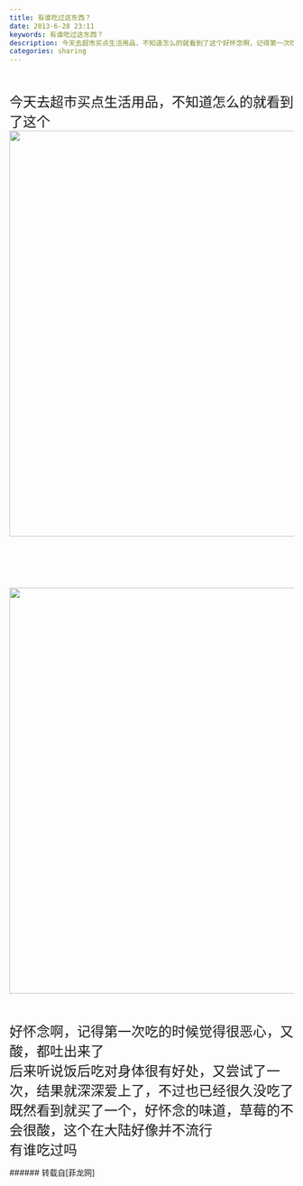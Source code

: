 ```yaml
---
title: 有谁吃过这东西？
date: 2013-6-28 23:11
keywords: 有谁吃过这东西？
description: 今天去超市买点生活用品，不知道怎么的就看到了这个好怀念啊，记得第一次吃的时候觉得很恶心，又酸，都吐出来了后来听说饭后吃对身体很有好处，又尝试了一次，结果就深深爱上了，不过也已经很久没吃了既然看到就买了一个，好怀念的味道，草莓的不会很酸，这个在大陆好像并不流行有谁吃过吗
categories: sharing
---
```

<td class="t_f" id="postmessage_11365">

<br/>
<br/>
<font size="5">今天去超市买点生活用品，不知道怎么的就看到了这个</font><font size="5">

<img aid="4535" class="zoom" data-cf-modified-88d8badae7bc2fdcd04fcb3e-="" file="data/attachment/forum/201306/28/230626ovv9wrwvtaivzv3n.jpg" id="aimg_4535" inpost="1" onclick="" onmouseover="" src="http://www.flw.ph/data/attachment/forum/201306/28/230626ovv9wrwvtaivzv3n.jpg" width="720" zoomfile="data/attachment/forum/201306/28/230626ovv9wrwvtaivzv3n.jpg"/>


</font><br/>
<font size="5"><br/>
</font><br/>
<font size="5">

<img aid="4536" class="zoom" data-cf-modified-88d8badae7bc2fdcd04fcb3e-="" file="data/attachment/forum/201306/28/230627j308zo88g80mrg5c.jpg" id="aimg_4536" inpost="1" onclick="" onmouseover="" src="http://www.flw.ph/data/attachment/forum/201306/28/230627j308zo88g80mrg5c.jpg" width="720" zoomfile="data/attachment/forum/201306/28/230627j308zo88g80mrg5c.jpg"/>


</font><br/>
<br/>
<font size="5">好怀念啊，记得第一次吃的时候觉得很恶心，又酸，都吐出来了</font><img alt="" border="0" onclick="" onmouseover="" smilieid="99" src="static/image/smiley/qiubilong/9.gif"/><br/>
<font size="5">后来听说饭后吃对身体很有好处，又尝试了一次，结果就深深爱上了，不过也已经很久没吃了</font><img alt="" border="0" onclick="" onmouseover="" smilieid="90" src="static/image/smiley/qiubilong/16.gif"/><br/>
<font size="5">既然看到就买了一个，好怀念的味道，草莓的不会很酸，这个在大陆好像并不流行</font><br/>
<font size="5">有谁吃过吗</font><img alt="" border="0" onclick="" onmouseover="" smilieid="105" src="static/image/smiley/qiubilong/4.gif"/><br/>
</td>
###### 转载自[菲龙网]